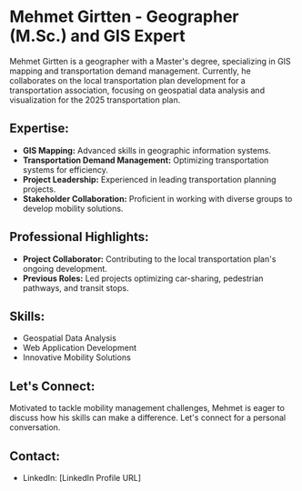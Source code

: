 # Mehmet Girtten - Geographer (M.Sc.) and GIS Expert

Mehmet Girtten is a geographer with a Master's degree, specializing in GIS mapping and transportation demand management. Currently, he collaborates on the local transportation plan development for a transportation association, focusing on geospatial data analysis and visualization for the 2025 transportation plan.

## Expertise:
- **GIS Mapping:** Advanced skills in geographic information systems.
- **Transportation Demand Management:** Optimizing transportation systems for efficiency.
- **Project Leadership:** Experienced in leading transportation planning projects.
- **Stakeholder Collaboration:** Proficient in working with diverse groups to develop mobility solutions.

## Professional Highlights:
- **Project Collaborator:** Contributing to the local transportation plan's ongoing development.
- **Previous Roles:** Led projects optimizing car-sharing, pedestrian pathways, and transit stops.

## Skills:
- Geospatial Data Analysis
- Web Application Development
- Innovative Mobility Solutions

## Let's Connect:
Motivated to tackle mobility management challenges, Mehmet is eager to discuss how his skills can make a difference. Let's connect for a personal conversation.

## Contact:
- LinkedIn: [LinkedIn Profile URL]
